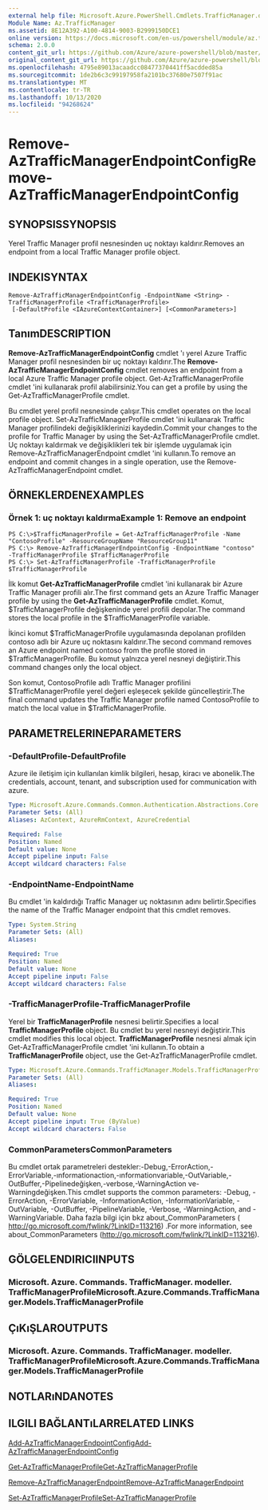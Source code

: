 ```yaml
---
external help file: Microsoft.Azure.PowerShell.Cmdlets.TrafficManager.dll-Help.xml
Module Name: Az.TrafficManager
ms.assetid: 8E12A392-A100-4814-9003-B2999150DCE1
online version: https://docs.microsoft.com/en-us/powershell/module/az.trafficmanager/remove-aztrafficmanagerendpointconfig
schema: 2.0.0
content_git_url: https://github.com/Azure/azure-powershell/blob/master/src/TrafficManager/TrafficManager/help/Remove-AzTrafficManagerEndpointConfig.md
original_content_git_url: https://github.com/Azure/azure-powershell/blob/master/src/TrafficManager/TrafficManager/help/Remove-AzTrafficManagerEndpointConfig.md
ms.openlocfilehash: 4795e89013acaadcc08477370441ff5acdded85a
ms.sourcegitcommit: 1de2b6c3c99197958fa2101bc37680e7507f91ac
ms.translationtype: MT
ms.contentlocale: tr-TR
ms.lasthandoff: 10/13/2020
ms.locfileid: "94268624"
---
```

# <span data-ttu-id="f6c3c-101">Remove-AzTrafficManagerEndpointConfig</span><span class="sxs-lookup"><span data-stu-id="f6c3c-101">Remove-AzTrafficManagerEndpointConfig</span></span>

## <span data-ttu-id="f6c3c-102">SYNOPSIS</span><span class="sxs-lookup"><span data-stu-id="f6c3c-102">SYNOPSIS</span></span>
<span data-ttu-id="f6c3c-103">Yerel Traffic Manager profil nesnesinden uç noktayı kaldırır.</span><span class="sxs-lookup"><span data-stu-id="f6c3c-103">Removes an endpoint from a local Traffic Manager profile object.</span></span>

## <span data-ttu-id="f6c3c-104">INDEKI</span><span class="sxs-lookup"><span data-stu-id="f6c3c-104">SYNTAX</span></span>

```
Remove-AzTrafficManagerEndpointConfig -EndpointName <String> -TrafficManagerProfile <TrafficManagerProfile>
 [-DefaultProfile <IAzureContextContainer>] [<CommonParameters>]
```

## <span data-ttu-id="f6c3c-105">Tanım</span><span class="sxs-lookup"><span data-stu-id="f6c3c-105">DESCRIPTION</span></span>
<span data-ttu-id="f6c3c-106">**Remove-AzTrafficManagerEndpointConfig** cmdlet 'ı yerel Azure Traffic Manager profil nesnesinden bir uç noktayı kaldırır.</span><span class="sxs-lookup"><span data-stu-id="f6c3c-106">The **Remove-AzTrafficManagerEndpointConfig** cmdlet removes an endpoint from a local Azure Traffic Manager profile object.</span></span>
<span data-ttu-id="f6c3c-107">Get-AzTrafficManagerProfile cmdlet 'ini kullanarak profil alabilirsiniz.</span><span class="sxs-lookup"><span data-stu-id="f6c3c-107">You can get a profile by using the Get-AzTrafficManagerProfile cmdlet.</span></span>

<span data-ttu-id="f6c3c-108">Bu cmdlet yerel profil nesnesinde çalışır.</span><span class="sxs-lookup"><span data-stu-id="f6c3c-108">This cmdlet operates on the local profile object.</span></span>
<span data-ttu-id="f6c3c-109">Set-AzTrafficManagerProfile cmdlet 'ini kullanarak Traffic Manager profilindeki değişikliklerinizi kaydedin.</span><span class="sxs-lookup"><span data-stu-id="f6c3c-109">Commit your changes to the profile for Traffic Manager by using the Set-AzTrafficManagerProfile cmdlet.</span></span>
<span data-ttu-id="f6c3c-110">Uç noktayı kaldırmak ve değişiklikleri tek bir işlemde uygulamak için Remove-AzTrafficManagerEndpoint cmdlet 'ini kullanın.</span><span class="sxs-lookup"><span data-stu-id="f6c3c-110">To remove an endpoint and commit changes in a single operation, use the Remove-AzTrafficManagerEndpoint cmdlet.</span></span>

## <span data-ttu-id="f6c3c-111">ÖRNEKLERDEN</span><span class="sxs-lookup"><span data-stu-id="f6c3c-111">EXAMPLES</span></span>

### <span data-ttu-id="f6c3c-112">Örnek 1: uç noktayı kaldırma</span><span class="sxs-lookup"><span data-stu-id="f6c3c-112">Example 1: Remove an endpoint</span></span>
```
PS C:\>$TrafficManagerProfile = Get-AzTrafficManagerProfile -Name "ContosoProfile" -ResourceGroupName "ResourceGroup11"
PS C:\> Remove-AzTrafficManagerEndpointConfig -EndpointName "contoso" -TrafficManagerProfile $TrafficManagerProfile 
PS C:\> Set-AzTrafficManagerProfile -TrafficManagerProfile $TrafficManagerProfile
```

<span data-ttu-id="f6c3c-113">İlk komut **Get-AzTrafficManagerProfile** cmdlet 'ini kullanarak bir Azure Traffic Manager profili alır.</span><span class="sxs-lookup"><span data-stu-id="f6c3c-113">The first command gets an Azure Traffic Manager profile by using the **Get-AzTrafficManagerProfile** cmdlet.</span></span>
<span data-ttu-id="f6c3c-114">Komut, $TrafficManagerProfile değişkeninde yerel profili depolar.</span><span class="sxs-lookup"><span data-stu-id="f6c3c-114">The command stores the local profile in the $TrafficManagerProfile variable.</span></span>

<span data-ttu-id="f6c3c-115">İkinci komut $TrafficManagerProfile uygulamasında depolanan profilden contoso adlı bir Azure uç noktasını kaldırır.</span><span class="sxs-lookup"><span data-stu-id="f6c3c-115">The second command removes an Azure endpoint named contoso from the profile stored in $TrafficManagerProfile.</span></span>
<span data-ttu-id="f6c3c-116">Bu komut yalnızca yerel nesneyi değiştirir.</span><span class="sxs-lookup"><span data-stu-id="f6c3c-116">This command changes only the local object.</span></span>

<span data-ttu-id="f6c3c-117">Son komut, ContosoProfile adlı Traffic Manager profilini $TrafficManagerProfile yerel değeri eşleşecek şekilde güncelleştirir.</span><span class="sxs-lookup"><span data-stu-id="f6c3c-117">The final command updates the Traffic Manager profile named ContosoProfile to match the local value in $TrafficManagerProfile.</span></span>

## <span data-ttu-id="f6c3c-118">PARAMETRELERINE</span><span class="sxs-lookup"><span data-stu-id="f6c3c-118">PARAMETERS</span></span>

### <span data-ttu-id="f6c3c-119">-DefaultProfile</span><span class="sxs-lookup"><span data-stu-id="f6c3c-119">-DefaultProfile</span></span>
<span data-ttu-id="f6c3c-120">Azure ile iletişim için kullanılan kimlik bilgileri, hesap, kiracı ve abonelik.</span><span class="sxs-lookup"><span data-stu-id="f6c3c-120">The credentials, account, tenant, and subscription used for communication with azure.</span></span>

```yaml
Type: Microsoft.Azure.Commands.Common.Authentication.Abstractions.Core.IAzureContextContainer
Parameter Sets: (All)
Aliases: AzContext, AzureRmContext, AzureCredential

Required: False
Position: Named
Default value: None
Accept pipeline input: False
Accept wildcard characters: False
```

### <span data-ttu-id="f6c3c-121">-EndpointName</span><span class="sxs-lookup"><span data-stu-id="f6c3c-121">-EndpointName</span></span>
<span data-ttu-id="f6c3c-122">Bu cmdlet 'in kaldırdığı Traffic Manager uç noktasının adını belirtir.</span><span class="sxs-lookup"><span data-stu-id="f6c3c-122">Specifies the name of the Traffic Manager endpoint that this cmdlet removes.</span></span>

```yaml
Type: System.String
Parameter Sets: (All)
Aliases:

Required: True
Position: Named
Default value: None
Accept pipeline input: False
Accept wildcard characters: False
```

### <span data-ttu-id="f6c3c-123">-TrafficManagerProfile</span><span class="sxs-lookup"><span data-stu-id="f6c3c-123">-TrafficManagerProfile</span></span>
<span data-ttu-id="f6c3c-124">Yerel bir **TrafficManagerProfile** nesnesi belirtir.</span><span class="sxs-lookup"><span data-stu-id="f6c3c-124">Specifies a local **TrafficManagerProfile** object.</span></span>
<span data-ttu-id="f6c3c-125">Bu cmdlet bu yerel nesneyi değiştirir.</span><span class="sxs-lookup"><span data-stu-id="f6c3c-125">This cmdlet modifies this local object.</span></span>
<span data-ttu-id="f6c3c-126">**TrafficManagerProfile** nesnesi almak için Get-AzTrafficManagerProfile cmdlet 'ini kullanın.</span><span class="sxs-lookup"><span data-stu-id="f6c3c-126">To obtain a **TrafficManagerProfile** object, use the Get-AzTrafficManagerProfile cmdlet.</span></span>

```yaml
Type: Microsoft.Azure.Commands.TrafficManager.Models.TrafficManagerProfile
Parameter Sets: (All)
Aliases:

Required: True
Position: Named
Default value: None
Accept pipeline input: True (ByValue)
Accept wildcard characters: False
```

### <span data-ttu-id="f6c3c-127">CommonParameters</span><span class="sxs-lookup"><span data-stu-id="f6c3c-127">CommonParameters</span></span>
<span data-ttu-id="f6c3c-128">Bu cmdlet ortak parametreleri destekler:-Debug,-ErrorAction,-ErrorVariable,-ınformationaction,-ınformationvariable,-OutVariable,-OutBuffer,-Pipelinedeğişken,-verbose,-WarningAction ve-Warningdeğişken.</span><span class="sxs-lookup"><span data-stu-id="f6c3c-128">This cmdlet supports the common parameters: -Debug, -ErrorAction, -ErrorVariable, -InformationAction, -InformationVariable, -OutVariable, -OutBuffer, -PipelineVariable, -Verbose, -WarningAction, and -WarningVariable.</span></span> <span data-ttu-id="f6c3c-129">Daha fazla bilgi için bkz about_CommonParameters ( http://go.microsoft.com/fwlink/?LinkID=113216) .</span><span class="sxs-lookup"><span data-stu-id="f6c3c-129">For more information, see about_CommonParameters (http://go.microsoft.com/fwlink/?LinkID=113216).</span></span>

## <span data-ttu-id="f6c3c-130">GÖLGELENDIRICI</span><span class="sxs-lookup"><span data-stu-id="f6c3c-130">INPUTS</span></span>

### <span data-ttu-id="f6c3c-131">Microsoft. Azure. Commands. TrafficManager. modeller. TrafficManagerProfile</span><span class="sxs-lookup"><span data-stu-id="f6c3c-131">Microsoft.Azure.Commands.TrafficManager.Models.TrafficManagerProfile</span></span>

## <span data-ttu-id="f6c3c-132">ÇıKıŞLAR</span><span class="sxs-lookup"><span data-stu-id="f6c3c-132">OUTPUTS</span></span>

### <span data-ttu-id="f6c3c-133">Microsoft. Azure. Commands. TrafficManager. modeller. TrafficManagerProfile</span><span class="sxs-lookup"><span data-stu-id="f6c3c-133">Microsoft.Azure.Commands.TrafficManager.Models.TrafficManagerProfile</span></span>

## <span data-ttu-id="f6c3c-134">NOTLARıNDA</span><span class="sxs-lookup"><span data-stu-id="f6c3c-134">NOTES</span></span>

## <span data-ttu-id="f6c3c-135">ILGILI BAĞLANTıLAR</span><span class="sxs-lookup"><span data-stu-id="f6c3c-135">RELATED LINKS</span></span>

[<span data-ttu-id="f6c3c-136">Add-AzTrafficManagerEndpointConfig</span><span class="sxs-lookup"><span data-stu-id="f6c3c-136">Add-AzTrafficManagerEndpointConfig</span></span>](./Add-AzTrafficManagerEndpointConfig.md)

[<span data-ttu-id="f6c3c-137">Get-AzTrafficManagerProfile</span><span class="sxs-lookup"><span data-stu-id="f6c3c-137">Get-AzTrafficManagerProfile</span></span>](./Get-AzTrafficManagerProfile.md)

[<span data-ttu-id="f6c3c-138">Remove-AzTrafficManagerEndpoint</span><span class="sxs-lookup"><span data-stu-id="f6c3c-138">Remove-AzTrafficManagerEndpoint</span></span>](./Remove-AzTrafficManagerEndpoint.md)

[<span data-ttu-id="f6c3c-139">Set-AzTrafficManagerProfile</span><span class="sxs-lookup"><span data-stu-id="f6c3c-139">Set-AzTrafficManagerProfile</span></span>](./Set-AzTrafficManagerProfile.md)


